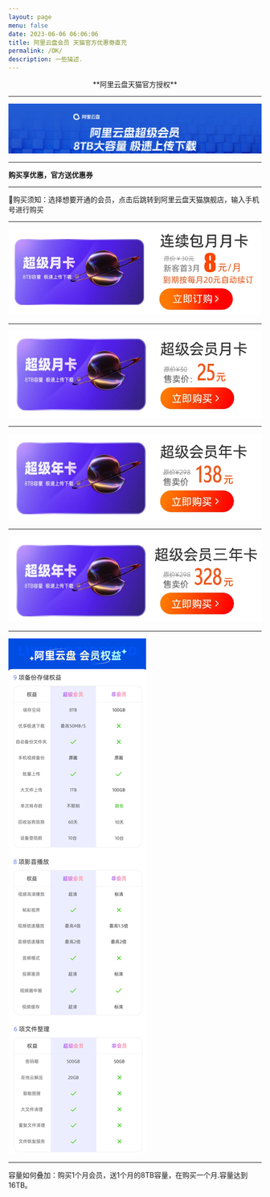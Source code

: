```yaml
---
layout: page
menu: false
date: 2023-06-06 06:06:06
title: 阿里云盘会员 天猫官方优惠劵直充
permalink: /OK/
description: 一些描述.
---
```


<center>**阿里云盘天猫官方授权**</center>

---

<img src="/assets/img/ok/top.png" alt="阿里云盘会员直充" >

---

**购买享优惠，官方送优惠券**

---

🔔购买须知：选择想要开通的会员，点击后跳转到阿里云盘天猫旗舰店，输入手机号进行购买

---

<a href="https://s.click.taobao.com/BWFhu8u" target="_blank"><img src="/assets/img/OK/lianxu1yue.png" alt="连续包月"></a>

---

<a href="https://s.click.taobao.com/iJVgu8u" target="_blank"><img src="/assets/img/OK/1yue.png" alt="1月会员"></a>

---

<a href="https://s.click.taobao.com/HuYrT8u" target="_blank"><img src="/assets/img/OK/1nian.png" alt="1年会员"></a>

---

<a href="https://s.click.taobao.com/eY0hu8u" target="_blank"><img src="/assets/img/OK/3nian.png" alt="3年会员"></a>

---

<img src="/assets/img/OK/dibu.png" alt="会员权益">

---

容量如何叠加：购买1个月会员，送1个月的8TB容量，在购买一个月.容量达到16TB。